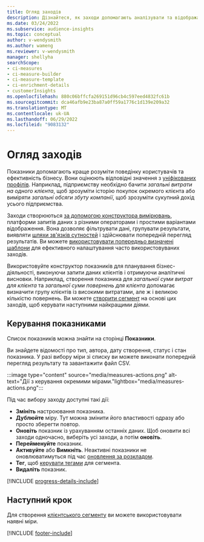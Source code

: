 ```yaml
---
title: Огляд заходів
description: Дізнайтеся, як заходи допомагають аналізувати та відображати ефективність вашого бізнесу.
ms.date: 03/24/2022
ms.subservice: audience-insights
ms.topic: conceptual
author: v-wendysmith
ms.author: wameng
ms.reviewer: v-wendysmith
manager: shellyha
searchScope:
- ci-measures
- ci-measure-builder
- ci-measure-template
- ci-enrichment-details
- customerInsights
ms.openlocfilehash: 880c06bffcfa269151d96cb4c597eed4832fc61b
ms.sourcegitcommit: dca46afb9e23ba87a0ff59a1776c1d139e209a32
ms.translationtype: MT
ms.contentlocale: uk-UA
ms.lasthandoff: 06/29/2022
ms.locfileid: "9083132"
---
```

# <a name="measures-overview"></a>Огляд заходів

Показники допомагають краще розуміти поведінку користувачів та ефективність бізнесу. Вони оцінюють відповідні значення з [уніфікованих профілів](data-unification.md). Наприклад, підприємству необхідно бачити *загальні витрати на одного клієнта*, щоб зрозуміти історію покупок окремого клієнта або виміряти *загальні обсяги збуту компанії*, щоб зрозуміти сукупний дохід усього підприємства.  

Заходи створюються [за допомогою конструктора вимірювань](measure-builder.md), платформи запитів даних з різними операторами і простими варіантами відображення. Вона дозволяє фільтрувати дані, групувати результати, виявляти [шляхи зв'язків сутностей](relationships.md) і здійснювати попередній перегляд результатів. Ви можете [використовувати попередньо визначені шаблони](measure-templates.md) для ефективного налаштування часто використовуваних заходів.

Використовуйте конструктор показників для планування бізнес-діяльності, виконуючи запити даних клієнтів і отримуючи аналітичні висновки. Наприклад, створення показника для *загальної суми витрат для клієнта* та *загальної суми повернень для клієнта* допомагає визначити групу клієнтів із високими витратами, але ж і великою кількістю повернень. Ви можете [створити сегмент](segments.md) на основі цих заходів, щоб керувати наступними найкращими діями.

## <a name="manage-your-measures"></a>Керування показниками

Список показників можна знайти на сторінці **Показники**.

Ви знайдете відомості про тип, автора, дату створення, статус і стан показника. У разі вибору міри зі списку ви можете виконати попередній перегляд результату та завантажити файл CSV.

:::image type="content" source="media/measures-actions.png" alt-text="Дії з керування окремими мірами."lightbox="media/measures-actions.png":::

Під час вибору заходу доступні такі дії:

- **Змініть** настроювання показника.
- **Дублюйте** міру. Тут можна змінити його властивості одразу або просто зберегти повтор.
- **Оновіть** показник із урахуванням останніх даних. Щоб оновити всі заходи одночасно, виберіть усі заходи, а потім **оновіть**.
- **Перейменуйте** показник.
- **Активуйте** або **Вимкніть**. Неактивні показники не оновлюватимуться під час [оновлення за розкладом](system.md#schedule-tab).
- **Тег**, щоб [керувати тегами](work-with-tags-columns.md#manage-tags) для сегмента.
- **Видаліть** показник.

[!INCLUDE [progress-details-include](includes/progress-details-pane.md)]

## <a name="next-step"></a>Наступний крок

Для створення [клієнтського сегменту](segments.md) ви можете використовувати наявні міри.

[!INCLUDE [footer-include](includes/footer-banner.md)]
